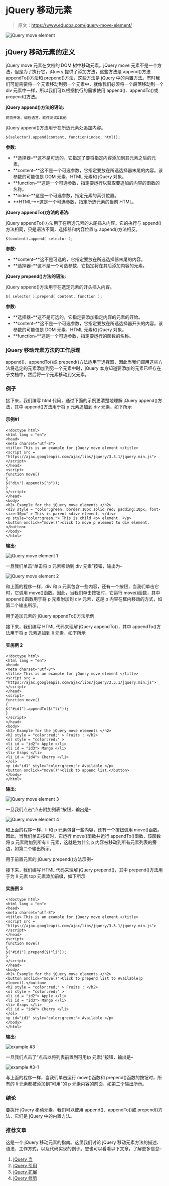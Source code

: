 # jQuery 移动元素

> 原文：<https://www.educba.com/jquery-move-element/>

![jQuery move element](img/3470b1170d184ea33e7ecb27f913ebde.png)



## jQuery 移动元素的定义

jQuery move 元素在文档的 DOM 树中移动元素。jQuery move 元素不是一个方法，但是为了执行它，jQuery 提供了添加方法，这些方法是 append()方法 appendTo()方法和 prepend()方法，这些方法是 jQuery 中的内置方法。有时我们可能需要将一个元素移动到另一个元素中，就像我们必须将一个段落移动到一个 div 元素中一样，所以我们可以根据执行的需求使用 append()、appendTo()或 prepend()方法。

**jQuery append()方法的语法:**

<small>网页开发、编程语言、软件测试&其他</small>

jQuery append()方法用于在所选元素处追加内容。

```
$(selector).append(content, function(index, html));
```

**参数:**

*   **选择器–**这不是可选的，它指定了要将指定内容添加到其元素之后的元素。
*   **content–**这不是一个可选参数，它指定要放在所选选择器末尾的内容。该参数的可能值是 DOM 元素、HTML 元素和 jQuery 对象。
*   **function–**这是一个可选参数，指定要运行以获取要追加的内容的函数的名称。
*   **index–**这是一个可选参数，指定元素的索引位置。
*   **HTML–**这是一个可选参数，指定所选元素的当前 HTML。

**jQuery appendTo()方法的语法:**

jQuery appendTo()方法用于在所选元素的末尾插入内容。它的执行与 append()方法相同，只是语法不同，选择器和内容位置与 append()方法相反。

```
$(content).append( selector );
```

**参数:**

*   **content–**这不是可选的，它指定要放在所选选择器末尾的内容。
*   **选择器–**这不是一个可选参数，它指定将在其后添加内容的元素。

**jQuery prepend()方法的语法:**

jQuery append()方法用于在选定元素的开头插入内容。

```
$( selector ).prepend( content, function );
```

**参数:**

*   **选择器–**这不是可选的，它指定要添加指定内容的元素的开始。
*   **content–**这不是一个可选参数，它指定要放在所选选择器开头的内容。该参数的可能值是 DOM 元素、HTML 元素和 jQuery 对象。
*   **function–**这是一个可选参数，指定要运行的函数的名称。

### jQuery 移动元素方法的工作原理

append()、appendTo()或 prepend()方法适用于选择器，因此当我们调用这些方法将选定的元素添加到另一个元素中时，jQuery 本身知道要添加的元素已经存在于文档中，然后将一个元素移动到父元素。

### 例子

接下来，我们编写 html 代码，通过下面的示例更清楚地理解 jQuery append()方法，其中 append()方法用于将 p 元素追加到 div 元素，如下所示

#### 示例#1

```
<!doctype html>
<html lang = "en">
<head>
<meta charset="utf-8">
<title> This is an example for jQuery move element </title>
<script src = "https://ajax.googleapis.com/ajax/libs/jquery/3.3.1/jquery.min.js">
</script>
</head>
<script>
function move()
{
$("div").append($("p"));
}
</script>
</head>
<body>
<h2> Example for the jQuery move elements </h2>
<div style = "color:green; border:10px solid red; padding:10px; font-size:30px" > This is parent <div> element. </div>
<p style="color:green;"> This is child <p> element. </p>
<button onclick="move()">click to move p element to div element.</button>
</body>
</html>
```

**输出:**

![jQuery move element 1](img/31679bb93ce00d958ce94746321aaf44.png)



一旦我们单击“单击将 p 元素移动到 div 元素”按钮，输出为–

![jQuery move element 2](img/8547b6605d96e66027fab1aa4a524108.png)



和上面的程序一样，div 和 p 元素包含一些内容，还有一个按钮，当我们单击它时，它调用 move()函数。因此，当我们单击按钮时，它运行 move()函数，其中 append()函数用于将 p 元素附加到 div 元素，这是 p 内容在框内移动的方式，如第二个输出所示。

用于追加元素的 jQuery appendTo()方法示例

接下来，我们编写 HTML 代码来理解 jQuery appendTo()，其中 appendTo()方法用于将 p 元素追加到 li 元素，如下所示

#### 实施例 2

```
<!doctype html>
<html lang = "en">
<head>
<meta charset="utf-8">
<title> This is an example for jQuery move element </title>
<script src = "https://ajax.googleapis.com/ajax/libs/jquery/3.3.1/jquery.min.js">
</script>
</head>
<script>
function move()
{
$("#id1").appendTo($("li"));
}
</script>
</head>
<body>
<h2> Example for the jQuery move elements </h2>
<h2 style = "color:red;" > Fruits : </h2>
<ol style = "color:red;" >
<li id = "id2"> Apple </li>
<li id = "id3"> Mango </li>
<li> Graps </li>
<li id = "id4"> Cherry </li>
</ol>
<p id="id1" style="color:green;"> Available </p>
<button onclick="move()">click to append list.</button>
</body>
</html>
```

**输出:**

![jQuery move element 3](img/6b84d1365a07b8be8cbbc596329b03d7.png)



一旦我们点击“点击附加列表”按钮，输出是–

![jQuery move element 4](img/6e462d243c3c9be54b339c318457c665.png)



和上面的程序一样，li 和 p 元素包含一些内容，还有一个按钮调用 move()函数。因此，当我们单击按钮时，它运行 move()函数并运行 appendTo()函数，该函数将 p 元素附加到所有 li 元素，这就是为什么 p 内容被移动到所有元素列表的旁边，如第二个输出所示。

用于前置元素的 jQuery prepend()方法示例–

接下来，我们编写 HTML 代码来理解 jQuery prepend()，其中 prepend()方法用于为 li 元素 top 元素添加前缀，如下所示

#### 实施例 3

```
<!doctype html>
<html lang = "en">
<head>
<meta charset="utf-8">
<title> This is an example for jQuery move element </title>
<script src = "https://ajax.googleapis.com/ajax/libs/jquery/3.3.1/jquery.min.js">
</script>
</head>
<script>
function move()
{
$("#id1").prepend($("li"));
}
</script>
</head>
<body>
<h2> Example for the jQuery move elements </h2>
<button onclick="move()">Click to prepend list to Available(p element).</button>
<h2 style = "color:red;" > Fruits : </h2>
<ol style = "color:red;" >
<li id = "id2"> Apple </li>
<li id = "id3"> Mango </li>
<li> Graps </li>
<li id = "id4"> Cherry </li>
</ol>
<p id="id1" style="color:green;"> Available </p>
</body>
</html>
```

**输出:**

![example #3](img/cc033f03aab95dcb000800014df2c3d1.png)



一旦我们点击了“点击以将列表前置到可用(p 元素)”按钮，输出是–

![example #3-1](img/94f7c2c1580394c1a42437a81abd31b2.png)



与上面的程序一样，当我们单击运行 move()函数和 prepend()函数的按钮时，所有的 li 元素都被添加到“可用”的 p 元素内容的前面，如第二个输出所示。

### 结论

要执行 jQuery 移动元素，我们可以使用 append()、appendTo()或 prepend()方法，它们是 jQuery 中的内置方法。

### 推荐文章

这是一个 jQuery 移动元素的指南。这里我们讨论 jQuery 移动元素方法的描述、语法、工作方式，以及代码实现的例子。您也可以看看以下文章，了解更多信息–

1.  [jQuery 当](https://www.educba.com/jquery-when/)
2.  [jQuery 引用](https://www.educba.com/jquery-reference/)
3.  [jQuery 扩展](https://www.educba.com/jquery-extend/)
4.  [jQuery 修剪](https://www.educba.com/jquery-trim/)





